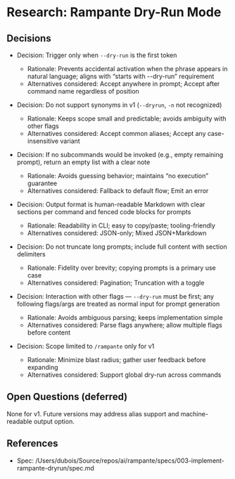 # Research: Rampante Dry-Run Mode

## Decisions

- Decision: Trigger only when `--dry-run` is the first token
  - Rationale: Prevents accidental activation when the phrase appears in natural language; aligns with “starts with --dry-run” requirement
  - Alternatives considered: Accept anywhere in prompt; Accept after command name regardless of position

- Decision: Do not support synonyms in v1 (`--dryrun`, `-n` not recognized)
  - Rationale: Keeps scope small and predictable; avoids ambiguity with other flags
  - Alternatives considered: Accept common aliases; Accept any case-insensitive variant

- Decision: If no subcommands would be invoked (e.g., empty remaining prompt), return an empty list with a clear note
  - Rationale: Avoids guessing behavior; maintains “no execution” guarantee
  - Alternatives considered: Fallback to default flow; Emit an error

- Decision: Output format is human-readable Markdown with clear sections per command and fenced code blocks for prompts
  - Rationale: Readability in CLI; easy to copy/paste; tooling-friendly
  - Alternatives considered: JSON-only; Mixed JSON+Markdown

- Decision: Do not truncate long prompts; include full content with section delimiters
  - Rationale: Fidelity over brevity; copying prompts is a primary use case
  - Alternatives considered: Pagination; Truncation with a toggle

- Decision: Interaction with other flags — `--dry-run` must be first; any following flags/args are treated as normal input for prompt generation
  - Rationale: Avoids ambiguous parsing; keeps implementation simple
  - Alternatives considered: Parse flags anywhere; allow multiple flags before content

- Decision: Scope limited to `/rampante` only for v1
  - Rationale: Minimize blast radius; gather user feedback before expanding
  - Alternatives considered: Support global dry-run across commands

## Open Questions (deferred)

None for v1. Future versions may address alias support and machine-readable output option.

## References

- Spec: /Users/dubois/Source/repos/ai/rampante/specs/003-implement-rampante-dryrun/spec.md
